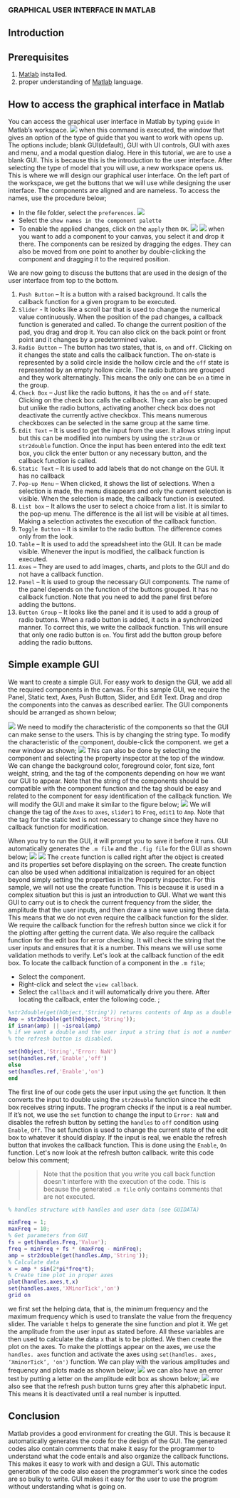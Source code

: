 ### GRAPHICAL USER INTERFACE IN MATLAB
## Introduction
## Prerequisites
1. [Matlab](https://www.mathworks.com/downloads/) installed.
2. proper understanding of [Matlab](https://www.section.io/engineering-education/getting-started-with-matlab/) language.

## How to access the graphical interface in Matlab
You can access the graphical user interface in Matlab by typing `guide` in Matlab’s workspace.
![](/engineering-education/matlab-graphical-user-interface/image1.png)
when this command is executed, the window that gives an option of the type of guide that you want to work with opens up. The options include; blank GUI(default), GUI with UI controls, GUI with axes and menu, and a modal question dialog.
Here in this tutorial, we are to use a blank GUI. This is because this is the introduction to the user interface. After selecting the type of model that you will use, a new workspace opens us. This is where we will design our graphical user interface. On the left part of the workspace, we get the buttons that we will use while designing the user interface. The components are aligned and are nameless. To access the names, use the procedure below;
- In the file folder, select the `preferences`.
![](/engineering-education/matlab-graphical-user-interface/image2.png)
- Select the `show names in the component palette`
- To enable the applied changes, click on the `apply` then `OK`.
![](/engineering-education/matlab-graphical-user-interface/image3.png)
![](/engineering-education/matlab-graphical-user-interface/image12.png)
when you want to add a component to your canvas, you select it and drop it there. The components can be resized by dragging the edges. They can also be moved from one point to another by double-clicking the component and dragging it to the required position.

We are now going to discuss the buttons that are used in the design of the user interface from top to the bottom.
1. `Push Button` – It is a button with a raised background. It calls the callback function for a given program to be executed.
2. `Slider` - It looks like a scroll bar that is used to change the numerical value continuously. When the position of the pad changes, a callback function is generated and called. To change the current position of the pad, you drag and drop it. You can also click on the back point or front point and it changes by a predetermined value.                                          
3. `Radio Button` – The button has two states, that is, `on` and `off`. Clicking on it changes the state and calls the callback function. The on-state is represented by a solid circle inside the hollow circle and the `off` state is represented by an empty hollow circle. The radio buttons are grouped and they work alternatingly. This means the only one can be `on` a time in the group.
4. `Check Box` – Just like the radio buttons, it has the `on` and `off` state. Clicking on the check box calls the callback. They can also be grouped but unlike the radio buttons, activating another check box does not deactivate the currently active checkbox. This means numerous checkboxes can be selected in the same group at the same time.
5. `Edit Text` – It is used to get the input from the user. It allows string input but this can be modified into numbers by using the `str2num` or `str2double` function. Once the input has been entered into the edit text box, you click the enter button or any necessary button, and the callback function is called.
6. `Static Text` – It is used to add labels that do not change on the GUI. It has no callback
7. `Pop-up Menu` – When clicked, it shows the list of selections. When a selection is made, the menu disappears and only the current selection is visible. When the selection is made, the callback function is executed.
8. `List box` – It allows the user to select a choice from a list. It is similar to the pop-up menu. The difference is the all list will be visible at all times. Making a selection activates the execution of the callback function.
9. `Toggle Button` – It is similar to the radio button. The difference comes only from the look.
10. `Table` – It is used to add the spreadsheet into the GUI. It can be made visible. Whenever the input is modified, the callback function is executed.
11. `Axes` – They are used to add images, charts, and plots to the GUI and do not have a callback function.
12. `Panel` – It is used to group the necessary GUI components. The name of the panel depends on the function of the buttons grouped. It has no callback function. Note that you need to add the panel first before adding the buttons.
13. `Button Group` – It looks like the panel and it is used to add a group of radio buttons. When a radio button is added, it acts in a synchronized manner. To correct this, we write the callback function. This will ensure that only one radio button is `on`. You first add the button group before adding the radio buttons.
## Simple example GUI
We want to create a simple GUI. For easy work to design the GUI, we add all the required components in the canvas. For this sample GUI, we require the Panel, Static text, Axes, Push Button, Slider, and Edit Text. Drag and drop the components into the canvas as described earlier. The GUI components should be arranged as shown below;

![](/engineering-education/matlab-graphical-user-interface/image5.png)
We need to modify the characteristic of the components so that the GUI can make sense to the users. This is by changing the string type.
To modify the characteristic of the component, double-click the component. we get a new window as shown;
![](/engineering-education/matlab-graphical-user-interface/image6.png)
This can also be done by selecting the component and selecting the property inspector at the top of the window.
We can change the background color, foreground color, font size, font weight, string, and the tag of the components depending on how we want our GUI to appear. Note that the string of the components should be compatible with the component function and the tag should be easy and related to the component for easy identification of the callback function.
We will modify the GUI and make it similar to the figure below;
![](/engineering-education/matlab-graphical-user-interface/image7.png)
We will change the tag of the `Axes` to `axes`, `slider1` to `Freq`, `edit1` to `Amp`. Note that the tag for the static text is not necessary to change since they have no callback function for modification.

When you try to run the GUI, it will prompt you to save it before it runs. GUI automatically generates the `.m file` and the `.fig file` for the GUI as shown below;
![](/engineering-education/matlab-graphical-user-interface/image8.png)
![](/engineering-education/matlab-graphical-user-interface/image9.png)
The `create` function is called right after the object is created and its properties set before displaying on the screen. The create function can also be used when additional initialization is required for an object beyond simply setting the properties in the Property inspector. For this sample, we will not use the create function. This is because it is used in a complex situation but this is just an introduction to GUI.
What we want this GUI to carry out is to check the current frequency from the slider, the amplitude that the user inputs, and then draw a sine wave using these data. This means that we do not even require the callback function for the slider. We require the callback function for the refresh button since we click it for the plotting after getting the current data. We also require the callback function for the edit box for error checking. It will check the string that the user inputs and ensures that it is a number. This means we will use some validation methods to verify.
Let's look at the callback function of the edit box. To locate the callback function of a component in the `.m file`;
- Select the component.
- Right-click and select the `view callback`.
- Select the `callback` and it will automatically drive you there.
After locating the callback, enter the following code.
;

```matlab
%str2double(get(hObject,'String')) returns contents of Amp as a double
Amp = str2double(get(hObject,'String'));
if isnan(amp) || ~isreal(amp)
% if we want a double and the user input a string that is not a number
% the refresh button is disabled.

set(hObject,'String','Error: NaN')
set(handles.ref,'Enable','off')
else
set(handles.ref,'Enable','on')
end
```
The first line of our code gets the user input using the `get` function. It then converts the input to double using the `str2double` function since the edit box receives string inputs. The program checks if the input is a real number. If it’s not, we use the `set` function to change the input to `Error: NaN` and disables the refresh button by setting the `handles` to `off` condition using `Enable`, `Off`. The set function is used to change the current state of the edit box to whatever it should display. If the input is real, we enable the refresh button that invokes the callback function. This is done using the `Enable`, `On` function.
Let's now look at the refresh button callback. write this code below this comment;
>> Note that the position that you write you call back function doesn't interfere with the execution of the code. This is because the generated `.m file` only contains comments that are not executed.

```Matlab
% handles structure with handles and user data (see GUIDATA)

minFreq = 1;
maxFreq = 10;
% Get parameters from GUI
fs = get(handles.Freq,'Value');
freq = minFreq + fs * (maxFreq - minFreq);
amp = str2double(get(handles.Amp,'String'));
% Calculate data
x = amp * sin(2*pi*freq*t);
% Create time plot in proper axes
plot(handles.axes,t,x)
set(handles.axes,'XMinorTick','on')
grid on
```

we first set the helping data, that is, the minimum frequency and the maximum frequency which is used to translate the value from the frequency slider. The variable `t` helps to generate the sine function and plot it. We get the amplitude from the user input as stated before. All these variables are then used to calculate the data `x` that is to be plotted.
We then create the plot on the axes. To make the plottings appear on the axes, we use the `handles. axes` function and activate the axes using `set(handles. axes, ‘XminorTick’, 'on')` function.
We can play with the various amplitudes and frequency and plots made as shown below;
![](/engineering-education/matlab-graphical-user-interface/image10.png)
we can also have an error test by putting a letter on the amplitude edit box as shown below;
![](/engineering-education/matlab-graphical-user-interface/image11.png)
we also see that the refresh push button turns grey after this alphabetic input. This means it is deactivated until a real number is inputted.

## Conclusion
Matlab provides a good environment for creating the GUI. This is because it automatically generates the code for the design of the GUI. The generated codes also contain comments that make it easy for the programmer to understand what the code entails and also organize the callback functions. This makes it easy to work with and design a GUI. This automatic generation of the code also easen the programmer's work since the codes are so bulky to write. GUI makes it easy for the user to use the program without understanding what is going on.


